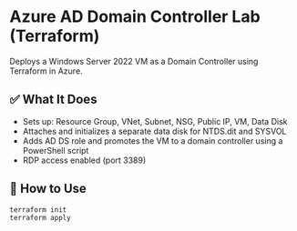 
# Azure AD Domain Controller Lab (Terraform)

Deploys a Windows Server 2022 VM as a Domain Controller using Terraform in Azure.

## ✅ What It Does
- Sets up: Resource Group, VNet, Subnet, NSG, Public IP, VM, Data Disk
- Attaches and initializes a separate data disk for NTDS.dit and SYSVOL
- Adds AD DS role and promotes the VM to a domain controller using a PowerShell script
- RDP access enabled (port 3389)

## 🧰 How to Use
```bash
terraform init
terraform apply
```
